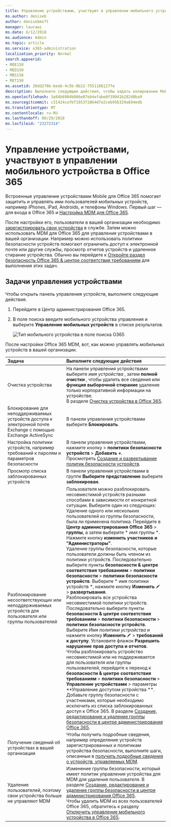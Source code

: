 ```yaml
---
title: Управление устройствами, участвуют в управлении мобильного устройства в Office 365
ms.author: deniseb
author: denisebmsft
manager: laurawi
ms.date: 6/12/2018
ms.audience: Admin
ms.topic: article
ms.service: o365-administration
localization_priority: Normal
search.appverid:
- MOE150
- MED150
- MBS150
- MET150
ms.assetid: 28dd276b-beeb-4c5b-8b22-7551186127fe
description: Выполните следующие действия, чтобы задать копирование Mobile Device Management (MDM) в Office 365.
ms.openlocfilehash: 3a84b6904b866e07eb4efabe0f39041b282d0ba9
ms.sourcegitcommit: c31424cafbf1953f2864d7e2ceb95b329a694edb
ms.translationtype: MT
ms.contentlocale: ru-RU
ms.lasthandoff: 08/29/2018
ms.locfileid: "23272314"
---
```

# <a name="manage-devices-enrolled-in-mobile-device-management-in-office-365"></a>Управление устройствами, участвуют в управлении мобильного устройства в Office 365

Встроенные управление устройствами Mobile для Office 365 помогает защитить и управлять ими пользователей мобильных устройств, например iPhones, iPad, Androids, и телефоны Windows. Первый шаг — для входа в Office 365 и [Настройка MDM для Office 365](set-up-mobile-device-management.md). 
  
После настройки его, пользователи в вашей организации необходимо [зарегистрировать свои устройства](enroll-your-mobile-device.md) в службе. Затем можно использовать MDM для Office 365 для управления устройствами в вашей организации. Например можно использовать политики безопасности устройств помогают ограничить доступ к электронной почте или другие службы, просмотр отчетов устройств и удаленное стирание устройства. Обычно вы перейдете к [Откройте раздел безопасность Office 365 &amp; центре соответствия требованиям](https://support.office.com/article/7e696a40-b86b-4a20-afcc-559218b7b1b8) для выполнения этих задач. 
  
## <a name="device-management-tasks"></a>Задачи управления устройствами

Чтобы открыть панель управления устройств, выполните следующие действия. 
  
1. Перейдите в Центр администрирования Office 365.
    
2. В поле поиска введите мобильного устройства управления и выберите **Управление мобильных устройств** в списке результатов. 
    
    ![Тип мобильного устройства в поле поиска O365](media/e2e2f1c0-e543-431a-959b-e26c2ba328a7.png)
  
После настройки Office 365 MDM, вот, как можно управлять мобильных устройств в вашей организации. 
  
|**Задача**|**Выполните следующие действия**|
|:-----|:-----|
|Очистка устройства  <br/> |На панели управления устройствами выберите *имя устройства* , затем **полной очистки** , чтобы удалить все сведения или **функция выборочной стирание** удаление только корпоративной информации на устройстве.  <br/> В разделе [Очистка устройства в Office 365](wipe-a-mobile-device.md).  <br/> |
|Блокирование для неподдерживаемых устройств доступа к электронной почте Exchange с помощью Exchange ActiveSync  <br/> |В панели управления устройствами выберите **Блокировать**.  <br/> |
|Настройка политики устройств, например требований к паролям и параметров безопасности  <br/> |В панели управления устройствами, нажмите кнопку \> **политики безопасности устройств** \> **Добавить +**.  <br/> Просмотреть [Создание и развертывание политик безопасности устройств](create-device-security-policies.md).  <br/> |
|Просмотр списка заблокированных устройств  <br/> |В панели управления устройствами в группе **Выберите представление** выберите **заблокирован**.  <br/> ||
|Разблокирование несоответствующих или неподдерживаемых устройств для пользователя или группы пользователей  <br/> | Пользователя можно разблокировать несовместимой устройств разными способами в зависимости от конкретной ситуации. Выберите один из следующих:<br/>  Удаление одного или нескольких пользователей из группы безопасности, была ли применена политика. Перейдите в **Центр администрирования Office 365** \> **группы**, а затем выберите * имя группы *. Нажмите кнопку **изменить участников и "Администраторы"**.<br/>  Удаление группы безопасности, которые пользователи должны быть членом из политики устройств. Последовательно выберите пункты **безопасности &amp; центре соответствия требованиям** \> **политики безопасности** \> **политики безопасности устройств**. Выберите * имя политики устройств *, нажмите кнопку **Изменить** ![значок Правка](media/O365_MDM_CreatePolicy_EditIcon.gif) \> **развертывания**.<br/>  Разблокировать все устройства несовместимой политики устройств. Последовательно выберите пункты **безопасности &amp; центре соответствия требованиям** \> **политики безопасности** \> **политики безопасности устройств**. Выберите *Имя политики устройства* и нажмите кнопку **Изменить** ![значок Правка](media/O365_MDM_CreatePolicy_EditIcon.gif) \> **требований к доступу**. Установите флажок **Разрешить нарушение прав доступа и отчетов**.<br/>  Чтобы разблокировать устройство несовместимой или не поддерживается для пользователя или группы пользователей, перейдите к переход к **безопасности &amp; центре соответствия требованиям** \> **политики безопасности** \> **Управление устройствами** \> параметры **Управление доступом устройства **. Добавьте группу безопасности с участниками, которые необходимо исключить из списка заблокированных доступ к Office 365. В разделе [Создание, редактирование и удаление группы безопасности в центре администрирования Office 365](https://support.office.com/article/55c96b32-e086-4c9e-948b-a018b44510cb).<br/> |
|Получение сведений об устройствах в вашей организации  <br/> |Чтобы получить подробные сведения, например определение устройств зарегистрированных и политикам устройства безопасности, выполните шаги, описанные в [получить подробные сведения о устройств, управляемых MDM](get-details-about-mdm-managed-devices.md).  <br/> |
|Удаление пользователей, поэтому свои устройства больше не управляют MDM  <br/> |Изменение группы безопасности, который имеет политик управления устройства для MDM для удаления пользователя. В разделе [Создание, редактирование и удаление группы безопасности в центре администрирования Office 365](https://support.office.com/article/55c96b32-e086-4c9e-948b-a018b44510cb).<br/> Чтобы удалить MDM из всех пользователей Office 365, обратитесь к разделу [Отключить управление мобильного устройства в Office 365](turn-off-mdm.md).  <br/> |
   

